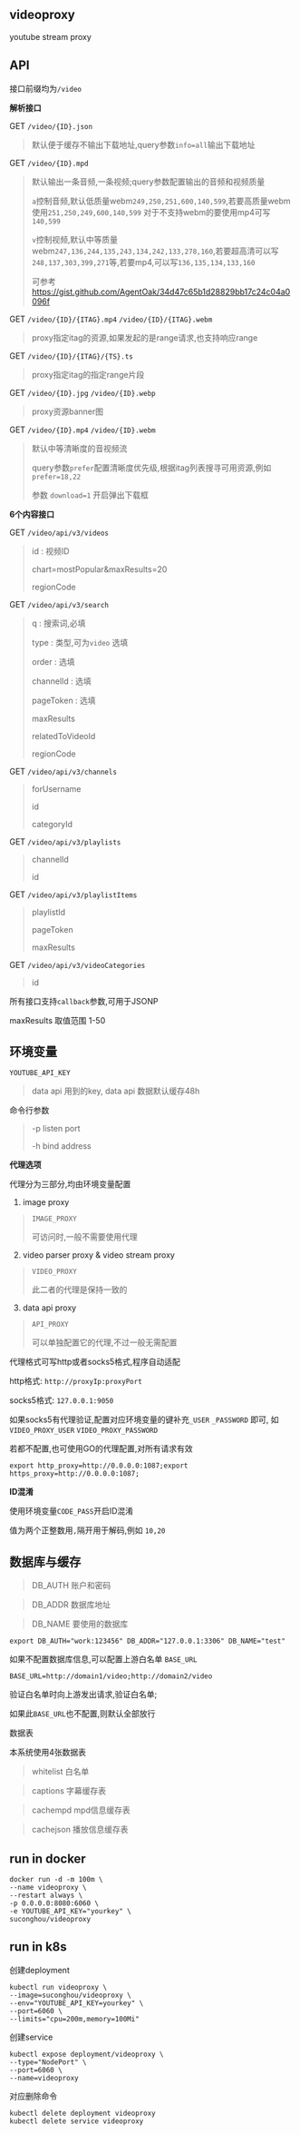 ## videoproxy

youtube stream proxy 


## API

接口前缀均为`/video`

**解析接口**

GET `/video/{ID}.json` 

> 默认便于缓存不输出下载地址,query参数`info=all`输出下载地址 

GET `/video/{ID}.mpd`

> 默认输出一条音频,一条视频;query参数配置输出的音频和视频质量
>
> `a`控制音频,默认低质量webm`249,250,251,600,140,599`,若要高质量webm使用`251,250,249,600,140,599`
> 对于不支持webm的要使用mp4可写`140,599`
>
> `v`控制视频,默认中等质量webm`247,136,244,135,243,134,242,133,278,160`,若要超高清可以写`248,137,303,399,271`等,若要mp4,可以写`136,135,134,133,160`
> 
> 可参考 https://gist.github.com/AgentOak/34d47c65b1d28829bb17c24c04a0096f

GET `/video/{ID}/{ITAG}.mp4` `/video/{ID}/{ITAG}.webm`

> proxy指定itag的资源,如果发起的是range请求,也支持响应range

GET `/video/{ID}/{ITAG}/{TS}.ts`

> proxy指定itag的指定range片段

GET `/video/{ID}.jpg` `/video/{ID}.webp`

> proxy资源banner图

GET `/video/{ID}.mp4` `/video/{ID}.webm` 

> 默认中等清晰度的音视频流
>
> query参数`prefer`配置清晰度优先级,根据itag列表搜寻可用资源,例如`prefer=18,22`
>
> 参数 `download=1` 开启弹出下载框


**6个内容接口**

GET `/video/api/v3/videos` 

> id : 视频ID
>
> chart=mostPopular&maxResults=20
> 
> regionCode

GET `/video/api/v3/search` 

> q : 搜索词,必填
> 
> type :  类型,可为`video` 选填
> 
> order : 选填
> 
> channelId : 选填
>
> pageToken : 选填
>
> maxResults
>
> relatedToVideoId
>
> regionCode

GET `/video/api/v3/channels` 

> forUsername
> 
> id
>
> categoryId 

GET `/video/api/v3/playlists` 

> channelId
> 
> id

GET `/video/api/v3/playlistItems` 

> playlistId
>
> pageToken
>
> maxResults

GET `/video/api/v3/videoCategories` 

> id 

所有接口支持`callback`参数,可用于JSONP

maxResults 取值范围 1-50

## 环境变量

`YOUTUBE_API_KEY`

> data api 用到的key, data api 数据默认缓存48h


命令行参数

> -p listen port
>
> -h bind address
>

**代理选项**

代理分为三部分,均由环境变量配置

1. image proxy

> `IMAGE_PROXY`
>
> 可访问时,一般不需要使用代理

2. video parser proxy & video stream proxy

> `VIDEO_PROXY`
>
> 此二者的代理是保持一致的

3. data api proxy

> `API_PROXY`
>
> 可以单独配置它的代理,不过一般无需配置

代理格式可写http或者socks5格式,程序自动适配

http格式: `http://proxyIp:proxyPort`

socks5格式: `127.0.0.1:9050`

如果socks5有代理验证,配置对应环境变量的键补充`_USER` `_PASSWORD` 即可,
如`VIDEO_PROXY_USER` `VIDEO_PROXY_PASSWORD`

若都不配置,也可使用GO的代理配置,对所有请求有效

`export http_proxy=http://0.0.0.0:1087;export https_proxy=http://0.0.0.0:1087;`

**ID混淆**

使用环境变量`CODE_PASS`开启ID混淆

值为两个正整数用`,`隔开用于解码,例如 `10,20`


## 数据库与缓存

> DB_AUTH 账户和密码

> DB_ADDR 数据库地址

> DB_NAME 要使用的数据库

`export DB_AUTH="work:123456" DB_ADDR="127.0.0.1:3306" DB_NAME="test"`

如果不配置数据库信息,可以配置上游白名单 `BASE_URL` 

`BASE_URL=http://domain1/video;http://domain2/video`

验证白名单时向上游发出请求,验证白名单;

如果此`BASE_URL`也不配置,则默认全部放行

数据表

本系统使用4张数据表

> whitelist 白名单

> captions 字幕缓存表

> cachempd mpd信息缓存表

> cachejson 播放信息缓存表




## run in docker

```
docker run -d -m 100m \
--name videoproxy \
--restart always \
-p 0.0.0.0:8080:6060 \
-e YOUTUBE_API_KEY="yourkey" \
suconghou/videoproxy
```

## run in k8s


创建deployment
```
kubectl run videoproxy \
--image=suconghou/videoproxy \
--env="YOUTUBE_API_KEY=yourkey" \
--port=6060 \
--limits="cpu=200m,memory=100Mi"
```

创建service

```
kubectl expose deployment/videoproxy \
--type="NodePort" \
--port=6060 \
--name=videoproxy
```

对应删除命令

```
kubectl delete deployment videoproxy 
kubectl delete service videoproxy
```